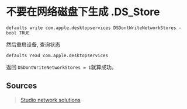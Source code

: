 
# 不要在网络磁盘下生成 .DS_Store


```
defaults write com.apple.desktopservices DSDontWriteNetworkStores -bool TRUE
```
然后重启设备, 查询状态
```angular2html
defaults read com.apple.desktopservices
```

返回 `DSDontWriteNetworkStores = 1`就算成功。
## Sources
> [Studio network solutions](https://support.studionetworksolutions.com/hc/en-us/articles/360000949866-Prevent-creation-of-DS-Store-files-on-network-shares)